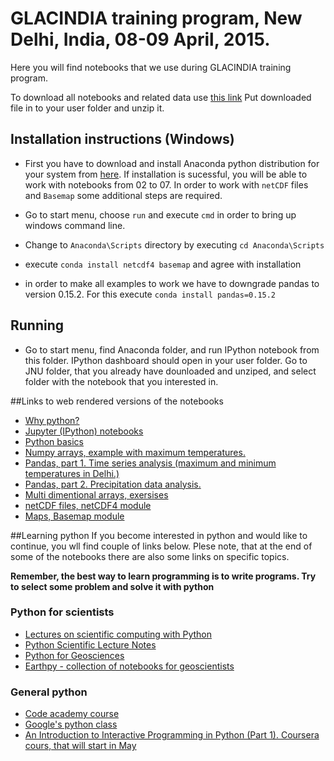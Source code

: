 # GLACINDIA training program, New Delhi, India, 08-09 April, 2015.

Here you will find notebooks that we use during GLACINDIA training program. 

To download all notebooks and related data use [this link](https://github.com/koldunovn/JNU/archive/master.zip) Put downloaded file in to your user folder and unzip it.

## Installation instructions (Windows)

- First you have to download and install Anaconda python distribution for your system from [here](http://continuum.io/downloads). If installation is sucessful, you will be able to work with notebooks from 02 to 07. In order to work with `netCDF` files and `Basemap` some additional steps are required.

- Go to start menu, choose `run` and execute `cmd` in order to bring up windows command line.
- Change to `Anaconda\Scripts` directory by executing `cd Anaconda\Scripts`
- execute `conda install netcdf4 basemap` and agree with installation
- in order to make all examples to work we have to downgrade pandas to version 0.15.2. For this execute `conda install pandas=0.15.2`

## Running

- Go to start menu, find Anaconda folder, and run IPython notebook from this folder. IPython dashboard should open in your user folder. Go to JNU folder, that you already have dounloaded and unziped, and select folder with the notebook that you interested in.

##Links to web rendered versions of the notebooks

- [Why python?](http://nbviewer.ipython.org/github/koldunovn/JNU/blob/master/02_why/why_python.ipynb)
- [Jupyter (IPython) notebooks](http://nbviewer.ipython.org/github/koldunovn/JNU/blob/master/03_ipython/03_ipython.ipynb)
- [Python basics](http://nbviewer.ipython.org/github/koldunovn/JNU/blob/master/04_basics/04_basics.ipynb)
- [Numpy arrays, example with maximum temperatures.](http://nbviewer.ipython.org/github/koldunovn/JNU/blob/master/05_numpy/05_numpy.ipynb)
- [Pandas, part 1. Time series analysis (maximum and minimum temperatures in Delhi.) ](http://nbviewer.ipython.org/github/koldunovn/JNU/blob/master/06_pandas/06_pandas.ipynb)
- [Pandas, part 2. Precipitation data analysis.](http://nbviewer.ipython.org/github/koldunovn/JNU/blob/master/07_pandas2/07_pandas2.ipynb)
- [Multi dimentional arrays, exersises](http://nbviewer.ipython.org/github/koldunovn/JNU/blob/master/08_grided_data/08_grided_data.ipynb)
- [netCDF files, netCDF4 module](http://nbviewer.ipython.org/github/koldunovn/JNU/blob/master/09_netcdf/09_netcdf.ipynb)
- [Maps, Basemap module](http://nbviewer.ipython.org/github/koldunovn/JNU/blob/master/10_basemap/10_basemap.ipynb)

##Learning python
If you become interested in python and would like to continue, you wll find couple of links below. Plese note, that at the end of some of the notebooks there are also some links on specific topics.

**Remember, the best way to learn programming is to write programs. Try to select some problem and solve it with python**

### Python for scientists
 - [Lectures on scientific computing with Python](https://github.com/jrjohansson/scientific-python-lectures#online-read-only-versions)
 - [Python Scientific Lecture Notes](http://scipy-lectures.github.io/)
 - [Python for Geosciences](https://github.com/koldunovn/python_for_geosciences)
 - [Earthpy - collection of notebooks for geoscientists](http://earthpy.org/)
  
### General python
- [Code academy course](http://www.codecademy.com/tracks/python)
- [Google's python class](https://developers.google.com/edu/python/)
- [An Introduction to Interactive Programming in Python (Part 1). Coursera cours, that will start in May](https://www.coursera.org/course/interactivepython1)




